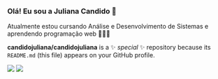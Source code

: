 ### Olá! Eu sou a Juliana Candido 👋

Atualmente estou cursando Análise e Desenvolvimento de Sistemas e aprendendo programação web 👩🏻‍💻

**candidojuliana/candidojuliana** is a ✨ _special_ ✨ repository because its `README.md` (this file) appears on your GitHub profile.

<div>
  <a href="https://instagram.com/morticiane"target="_blank"><img src="https://img.shields.io/badge/-Instagram-%23E4405F?style=for-the-badge&logo=instagram&logoColor=white"target="_blank"></a>
  <a href="https://www.linkedin.com/in/juliana-santos-candido" target="_blank"><img src="https://img.shields.io/badge/-LinkedIn-%230077B5?style=for-the-badge&logo=linkedin&logoColor=white" target="_blank"></a>
</div>
